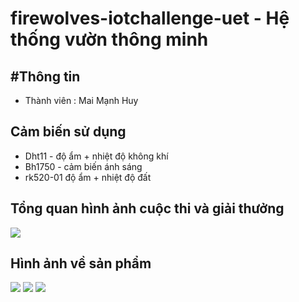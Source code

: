 # firewolves-iotchallenge-uet - Hệ thống vườn thông minh #
## #Thông tin ##
+ Thành viên : Mai Mạnh Huy
## Cảm biến sử dụng ##
+ Dht11 - độ ẩm + nhiệt độ không khí
+ Bh1750 - cảm biến ánh sáng
+ rk520-01 độ ẩm + nhiệt độ đất
## Tổng quan hình ảnh cuộc thi và giải thưởng ##
![](anh/swh.png)
## Hình ảnh về sản phẩm ##

![](anh/1.JPG)
![](anh/2.JPG)
![](anh/3.JPG)

